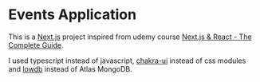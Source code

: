 # Events Application

This is a [Next.js](https://nextjs.org/) project inspired from udemy course [Next.js & React - The Complete Guide](https://www.udemy.com/course/nextjs-react-the-complete-guide/).

I used typescript instead of javascript, [chakra-ui](https://github.com/chakra-ui/chakra-ui) instead of css modules and [lowdb](https://github.com/typicode/lowdb) instead of Atlas MongoDB.
